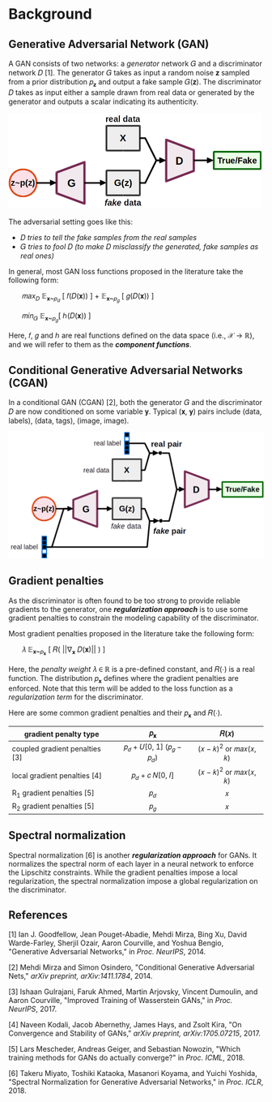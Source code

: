 # Background

## Generative Adversarial Network (GAN)

A GAN consists of two networks: a _generator_ network 𝐺 and a discriminator
network 𝐷 [1]. The generator 𝐺 takes as input a random noise 𝐳 sampled from a
prior distribution 𝑝<sub>𝐳</sub> and output a fake sample 𝐺(𝐳). The
discriminator 𝐷 takes as input either a sample drawn from real data or generated
by the generator and outputs a scalar indicating its authenticity.

<img src="figs/gan.png" alt="gan" style="max-width:500px;">

The adversarial setting goes like this:

- 𝐷 _tries to tell the fake samples from the real samples_
- 𝐺 _tries to fool_ 𝐷 _(to make_ 𝐷 _misclassify the generated, fake samples as
  real ones)_

In general, most GAN loss functions proposed in the literature take the
following form:

<p style="padding-left:20pt">
𝑚𝑎𝑥<sub>𝐷</sub> 𝔼<sub>𝐱~𝑝<sub>𝑑</sub></sub> [ 𝑓(𝐷(𝐱)) ] +
𝔼<sub>𝐱~𝑝<sub>𝑔</sub></sub> [ 𝑔(𝐷(𝐱)) ]
</p>

<p style="padding-left:20pt">
𝑚𝑖𝑛<sub>𝐺</sub> 𝔼<sub>𝐱~𝑝<sub>𝑔</sub></sub>[ ℎ(𝐷(𝐱)) ]
</p>

Here, 𝑓, 𝑔 and ℎ are real functions defined on the data space (i.e., 𝒳 → ℝ),
and we will refer to them as the ___component functions___.

## Conditional Generative Adversarial Networks (CGAN)

In a conditional GAN (CGAN) [2], both the generator 𝐺 and the discriminator 𝐷
are now conditioned on some variable 𝐲. Typical (𝐱, 𝐲) pairs include (data,
labels), (data, tags), (image, image).

![cgan](figs/cgan.png)

## Gradient penalties

As the discriminator is often found to be too strong to provide reliable
gradients to the generator, one ___regularization approach___ is to use some
gradient penalties to constrain the modeling capability of the discriminator.

Most gradient penalties proposed in the literature take the following form:

<p style="padding-left:20pt">
𝜆 𝔼<sub>𝐱~𝑝<sub>𝐱</sub></sub> [ 𝑅( ||∇<sub>𝐱</sub> 𝐷(𝐱)|| ) ]
</p>

Here, the _penalty weight_ 𝜆 ∈ ℝ is a pre-defined constant, and 𝑅(⋅) is a real
function. The distribution 𝑝<sub>𝐱</sub> defines where the gradient penalties
are enforced. Note that this term will be added to the loss function as a
_regularization term_ for the discriminator.

Here are some common gradient penalties and their 𝑝<sub>𝐱</sub> and 𝑅(⋅).

| gradient penalty type                | 𝑝<sub>𝐱</sub> | 𝑅(𝑥) |
|--------------------------------------|:-------------:|:----:|
| coupled gradient penalties [3]       | 𝑝<sub>𝑑</sub> + 𝑈[0, 1] (𝑝<sub>𝑔</sub> − 𝑝<sub>𝑑</sub>) | (𝑥 − 𝑘)<sup>2</sup> or 𝑚𝑎𝑥(𝑥, 𝑘) |
| local gradient penalties [4]         | 𝑝<sub>𝑑</sub> + 𝑐 𝑁[0, 𝐼] | (𝑥 − 𝑘)<sup>2</sup> or 𝑚𝑎𝑥(𝑥, 𝑘) |
| R<sub>1</sub> gradient penalties [5] | 𝑝<sub>𝑑</sub> | 𝑥    |
| R<sub>2</sub> gradient penalties [5] | 𝑝<sub>𝑔</sub> | 𝑥    |

## Spectral normalization

Spectral normalization [6] is another ___regularization approach___ for GANs. It
normalizes the spectral norm of each layer in a neural network to enforce the
Lipschitz constraints. While the gradient penalties impose a local
regularization, the spectral normalization impose a global regularization on the
discriminator.

## References

[1] Ian J. Goodfellow, Jean Pouget-Abadie, Mehdi Mirza, Bing Xu, David
    Warde-Farley, Sherjil Ozair, Aaron Courville, and Yoshua Bengio,
    "Generative Adversarial Networks,"
    in _Proc. NeurIPS_, 2014.

[2] Mehdi Mirza and Simon Osindero,
    "Conditional Generative Adversarial Nets,"
    _arXiv preprint, arXiv:1411.1784_, 2014.

[3] Ishaan Gulrajani, Faruk Ahmed, Martin Arjovsky, Vincent Dumoulin, and
    Aaron Courville,
    "Improved Training of Wasserstein GANs,"
    in _Proc. NeurIPS_, 2017.

[4] Naveen Kodali, Jacob Abernethy, James Hays, and Zsolt Kira,
    "On Convergence and Stability of GANs,"
    _arXiv preprint, arXiv:1705.07215_, 2017.

[5] Lars Mescheder, Andreas Geiger, and Sebastian Nowozin,
    "Which training methods for GANs do actually converge?"
    in _Proc. ICML_, 2018.

[6] Takeru Miyato, Toshiki Kataoka, Masanori Koyama, and Yuichi Yoshida,
    "Spectral Normalization for Generative Adversarial Networks,"
    in _Proc. ICLR_, 2018.
